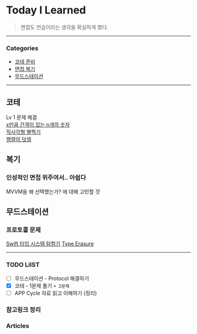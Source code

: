 # Today I Learned
> 면접도 연습이라는 생각을 확실하게 했다.

---

### Categories
- [코테 준비](#코테)
- [면접 복기](#복기)
- [무드스테이션](#무드스테이션)

---

## 코테
Lv 1 문제 해결  
[x만큼 간격이 있는 n개의 숫자](https://keeplo.tistory.com/383)  
[직사각형 별찍기](https://keeplo.tistory.com/382)  
[행렬의 덧셈](https://keeplo.tistory.com/384)

## 복기
### 인성적인 면접 위주여서.. 아쉽다
MVVM을 왜 선택했는가? 에 대해 고민할 것

## 무드스테이션
### 프로토콜 문제
[Swift 타입 시스템 탐험기](https://engineering.linecorp.com/ko/blog/about-swift-type-system/#2)
[Type Erasure](https://sanichdaniel.tistory.com/16)

---

### TODO LiIST
- [ ] 무드스테이션 - Protocol 해결하기
- [x] 코테 - 1문제 풀기 `+ 2문제`
- [ ] APP Cycle 자료 읽고 이해하기 (정리)

### 참고링크 정리


### Articles